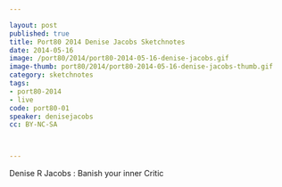 ```yaml
---

layout: post
published: true
title: Port80 2014 Denise Jacobs Sketchnotes
date: 2014-05-16
image: /port80/2014/port80-2014-05-16-denise-jacobs.gif
image-thumb: port80/2014/port80-2014-05-16-denise-jacobs-thumb.gif
category: sketchnotes
tags:
- port80-2014
- live
code: port80-01
speaker: denisejacobs
cc: BY-NC-SA



---
```


Denise R Jacobs : Banish your inner Critic
